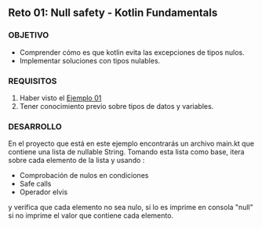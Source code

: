## Reto 01: Null safety - Kotlin Fundamentals

### OBJETIVO 

- Comprender cómo es que kotlin evita las excepciones de tipos nulos.
- Implementar soluciones con tipos nulables.

### REQUISITOS 

1. Haber visto el [Ejemplo 01](/../../tree/master/Sesion-07/Ejemplo-01/)
2. Tener conocimiento previo sobre tipos de datos y variables.

### DESARROLLO

En el proyecto que está en este ejemplo encontrarás un archivo main.kt que contiene una lista de nullable String. Tomando esta lista como base, itera sobre cada elemento de la lista y usando :

- Comprobación de nulos en condiciones
- Safe calls
- Operador elvis

y verifica que cada elemento no sea nulo, si lo es imprime en consola "null" si no imprime el valor que contiene cada elemento.
